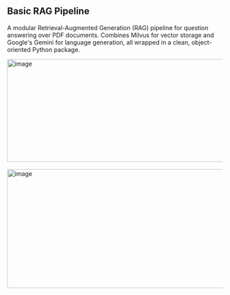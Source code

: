 ## Basic RAG Pipeline

A modular Retrieval-Augmented Generation (RAG) pipeline for question answering over PDF documents. 
Combines Milvus for vector storage and Google's Gemini for language generation, all wrapped in a clean, object-oriented Python package.

<img width="1385" height="240" alt="image" src="https://github.com/user-attachments/assets/dceadbcb-7800-4139-926a-7db5010fb513" />
<br>
<br>
<img width="1354" height="278" alt="image" src="https://github.com/user-attachments/assets/50d72f86-0cc0-4bf0-9741-701843b97baa" />



